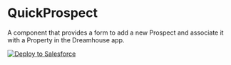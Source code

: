 # QuickProspect

A component that provides a form to add a new Prospect and associate it with a Property in the Dreamhouse app.

<a href="https://githubsfdeploy.herokuapp.com?owner=garazi&repo=QuickProspect">
  <img alt="Deploy to Salesforce"
       src="https://raw.githubusercontent.com/afawcett/githubsfdeploy/master/deploy.png">
</a>
